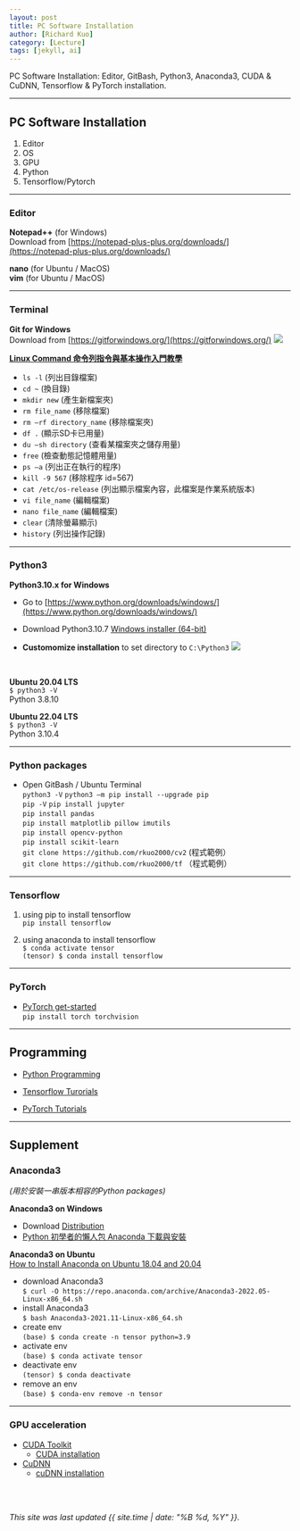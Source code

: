 ```yaml
---
layout: post
title: PC Software Installation
author: [Richard Kuo]
category: [Lecture]
tags: [jekyll, ai]
---
```


PC Software Installation: Editor, GitBash, Python3, Anaconda3, CUDA & CuDNN, Tensorflow & PyTorch installation. 

---
## PC Software Installation
1. Editor
2. OS
3. GPU
4. Python
5. Tensorflow/Pytorch

---
### Editor
**Notepad++** (for Windows)<br>
Download from [https://notepad-plus-plus.org/downloads/](https://notepad-plus-plus.org/downloads/)

**nano** (for Ubuntu / MacOS)<br>
**vim** (for Ubuntu / MacOS)<br>

---
### Terminal
**Git for Windows**<br>
Download from [https://gitforwindows.org/](https://gitforwindows.org/)
![](https://gitforwindows.org/img/gw1.png)

**[Linux Command 命令列指令與基本操作入門教學](https://blog.techbridge.cc/2017/12/23/linux-commnd-line-tutorial/)**<br>
* `ls -l` (列出目錄檔案)<br>
* `cd ~` (換目錄)<br>
* `mkdir new` (產生新檔案夾)<br>
* `rm file_name` (移除檔案)<br>
* `rm –rf directory_name` (移除檔案夾)<br>
* `df .` (顯示SD卡已用量)<br>
* `du –sh directory` (查看某檔案夾之儲存用量)<br>
* `free` (檢查動態記憶體用量)<br>
* `ps –a`   (列出正在執行的程序)<br>
* `kill -9 567`  (移除程序 id=567)<br>
* `cat /etc/os-release` (列出顯示檔案內容，此檔案是作業系統版本)<br>
* `vi file_name` (編輯檔案)<br>
* `nano file_name` (編輯檔案)<br>
* `clear` (清除螢幕顯示)<br>
* `history` (列出操作記錄)<br>

---
### Python3
**Python3.10.x for Windows**<br>
* Go to [https://www.python.org/downloads/windows/](https://www.python.org/downloads/windows/)
* Download Python3.10.7 [Windows installer (64-bit)](https://www.python.org/ftp/python/3.10.7/python-3.10.7-amd64.exe)

* **Customomize installation** to set directory to `C:\Python3`
![](https://img-blog.csdnimg.cn/e6f8a219eefa4bc29b3c120bc4afdbc3.png)
<br>

**Ubuntu 20.04 LTS**<br>
`$ python3 -V`<br>
Python 3.8.10

**Ubuntu 22.04 LTS**<br>
`$ python3 -V`<br>
Python 3.10.4

---
### Python packages
* Open GitBash / Ubuntu Terminal<br>
`python3 -V`
`python3 –m pip install --upgrade pip`<br>
`pip -V`
`pip install jupyter`<br>
`pip install pandas`<br>
`pip install matplotlib pillow imutils`<br>
`pip install opencv-python`<br>
`pip install scikit-learn`<br>
`git clone https://github.com/rkuo2000/cv2` (程式範例）<br>
`git clone https://github.com/rkuo2000/tf` （程式範例）<br>

---
### Tensorflow
1. using pip to install tensorflow<br>
`pip install tensorflow`<br>

2. using anaconda to install tensorflow<br>
`$ conda activate tensor`<br>
`(tensor) $ conda install tensorflow`<br>

---
### PyTorch
* [PyTorch get-started](https://pytorch.org/get-started/locally/)<br>
`pip install torch torchvision`<br>

---
## Programming

* [Python Programming](https://www.programiz.com/python-programming)

* [Tensorflow Turorials](https://www.tensorflow.org/tutorials)

* [PyTorch Tutorials](https://pytorch.org/tutorials/)

---
## Supplement

### Anaconda3  
*(用於安裝一串版本相容的Python packages)*<br>

**Anaconda3 on Windows**<br>
* Download [Distribution](https://www.anaconda.com/products/distribution)
* [Python 初學者的懶人包 Anaconda 下載與安裝](https://walker-a.com/archives/6260)<br>

**Anaconda3 on Ubuntu**<br>
[How to Install Anaconda on Ubuntu 18.04 and 20.04](https://phoenixnap.com/kb/how-to-install-anaconda-ubuntu-18-04-or-20-04)<br>
* download Anaconda3<br>
`$ curl -O https://repo.anaconda.com/archive/Anaconda3-2022.05-Linux-x86_64.sh`<br>
* install Anaconda3<br>
`$ bash Anaconda3-2021.11-Linux-x86_64.sh`<br>
* create env<br>
`(base) $ conda create -n tensor python=3.9`<br>
* activate env<br>
`(base) $ conda activate tensor`<br>
* deactivate env<br>
`(tensor) $ conda deactivate`<br>
* remove an env<br>
`(base) $ conda-env remove -n tensor`<br> 

---
### GPU acceleration
* [CUDA Toolkit](https://developer.nvidia.com/cuda-toolkit) 
  - [CUDA installation](https://docs.nvidia.com/cuda/cuda-installation-guide-microsoft-windows/index.html)
* [CuDNN](https://developer.nvidia.com/cudnn)
  - [cuDNN installation](https://docs.nvidia.com/deeplearning/cudnn/install-guide/index.html)

<br>
<br>

*This site was last updated {{ site.time | date: "%B %d, %Y" }}.*

